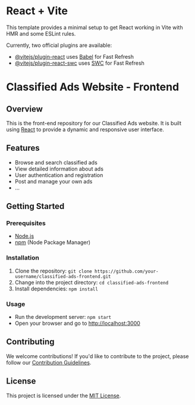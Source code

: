 # React + Vite

This template provides a minimal setup to get React working in Vite with HMR and some ESLint rules.

Currently, two official plugins are available:

- [@vitejs/plugin-react](https://github.com/vitejs/vite-plugin-react/blob/main/packages/plugin-react/README.md) uses [Babel](https://babeljs.io/) for Fast Refresh
- [@vitejs/plugin-react-swc](https://github.com/vitejs/vite-plugin-react-swc) uses [SWC](https://swc.rs/) for Fast Refresh
# Classified Ads Website - Frontend

## Overview

This is the front-end repository for our Classified Ads website. It is built using [React](https://reactjs.org/) to provide a dynamic and responsive user interface.

## Features

- Browse and search classified ads
- View detailed information about ads
- User authentication and registration
- Post and manage your own ads
- ...

## Getting Started

### Prerequisites

- [Node.js](https://nodejs.org/)
- [npm](https://www.npmjs.com/) (Node Package Manager)

### Installation

1. Clone the repository: `git clone https://github.com/your-username/classified-ads-frontend.git`
2. Change into the project directory: `cd classified-ads-frontend`
3. Install dependencies: `npm install`

### Usage

- Run the development server: `npm start`
- Open your browser and go to [http://localhost:3000](http://localhost:3000)

## Contributing

We welcome contributions! If you'd like to contribute to the project, please follow our [Contribution Guidelines](CONTRIBUTING.md).

## License

This project is licensed under the [MIT License](LICENSE).

